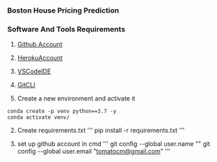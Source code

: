 ### Boston House Pricing Prediction

### Software And Tools Requirements

1. [Github Account](https://github.com)
2. [HerokuAccount](https://heroku.com)
3. [VSCodeIDE](https://code.visualstudio.com/)
4. [GitCLI](https://git-scm.com/book/en/v2/Getting-Started-The-Command-Line)

1. Create a new environment and activate it
```
conda create -p venv python==3.7 -y
conda activate venv/
```

2. Create requirements.txt 
'''
pip install -r requirements.txt
'''

3. set up github account in cmd
'''
git config --global user.name ""
git config --global user.email "tomatocm@gmail.com"
'''
